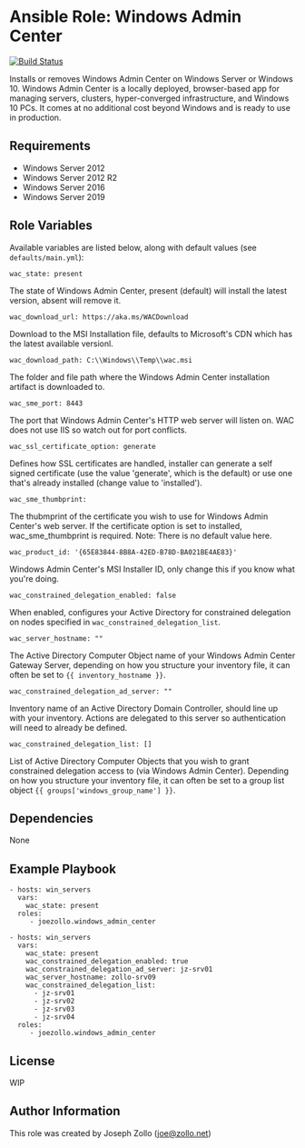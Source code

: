 Ansible Role: Windows Admin Center
=========

[![Build Status](https://ci.zollo.net/buildStatus/icon?job=github-joezollo%2Fansible-role-windows-admin-center%2Fmaster)](https://ci.zollo.net/job/github-joezollo/job/ansible-role-windows-admin-center/job/master/)

Installs or removes Windows Admin Center on Windows Server or Windows 10. Windows Admin Center is a locally deployed, browser-based app for managing servers, clusters, hyper-converged infrastructure, and Windows 10 PCs. It comes at no additional cost beyond Windows and is ready to use in production.

Requirements
------------
* Windows Server 2012
* Windows Server 2012 R2
* Windows Server 2016 
* Windows Server 2019

Role Variables
--------------

Available variables are listed below, along with default values (see `defaults/main.yml`):

    wac_state: present

The state of Windows Admin Center, present (default) will install the latest version, absent will remove it.

    wac_download_url: https://aka.ms/WACDownload

Download to the MSI Installation file, defaults to Microsoft's CDN which has the latest available versionl.

    wac_download_path: C:\\Windows\\Temp\\wac.msi

The folder and file path where the Windows Admin Center installation artifact is downloaded to.

    wac_sme_port: 8443

The port that Windows Admin Center's HTTP web server will listen on. WAC does not use IIS so watch out for port conflicts.

    wac_ssl_certificate_option: generate

Defines how SSL certificates are handled, installer can generate a self signed certificate (use the value 'generate', which is the default) or use one that's already installed (change value to 'installed').

    wac_sme_thumbprint: 

The thubmprint of the certificate you wish to use for Windows Admin Center's web server. If the certificate option is set to installed, wac_sme_thumbprint is required. Note: There is no default value here.

    wac_product_id: '{65E83844-8B8A-42ED-B78D-BA021BE4AE83}'

Windows Admin Center's MSI Installer ID, only change this if you know what you're doing.

    wac_constrained_delegation_enabled: false

When enabled, configures your Active Directory for constrained delegation on nodes specified in `wac_constrained_delegation_list`.

    wac_server_hostname: ""

The Active Directory Computer Object name of your Windows Admin Center Gateway Server, depending on how you structure your inventory file, it can often be set to `{{ inventory_hostname }}`.

    wac_constrained_delegation_ad_server: ""

Inventory name of an Active Directory Domain Controller, should line up with your inventory. Actions are delegated to this server so authentication will need to already be defined.

    wac_constrained_delegation_list: []

List of Active Directory Computer Objects that you wish to grant constrained delegation access to (via Windows Admin Center). Depending on how you structure your inventory file, it can often be set to a group list object `{{ groups['windows_group_name'] }}`.

Dependencies
------------

None

Example Playbook
----------------

    - hosts: win_servers
      vars:
        wac_state: present
      roles:
         - joezollo.windows_admin_center

    - hosts: win_servers
      vars:
        wac_state: present
        wac_constrained_delegation_enabled: true
        wac_constrained_delegation_ad_server: jz-srv01
        wac_server_hostname: zollo-srv09
        wac_constrained_delegation_list:
          - jz-srv01
          - jz-srv02
          - jz-srv03
          - jz-srv04
      roles:
         - joezollo.windows_admin_center


License
-------

WIP

Author Information
------------------

This role was created by Joseph Zollo (joe@zollo.net)
